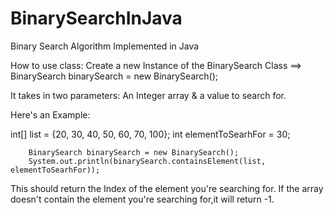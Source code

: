 # BinarySearchInJava
Binary Search Algorithm Implemented in Java

How to use class: 
Create a new Instance of the BinarySearch Class ==> BinarySearch binarySearch = new BinarySearch();

It takes in two parameters: An Integer array & a value to search for.

Here's an Example:

int[] list = {20, 30, 40, 50, 60, 70, 100};
        int elementToSearhFor = 30;

        BinarySearch binarySearch = new BinarySearch();
        System.out.println(binarySearch.containsElement(list, elementToSearhFor));
        
        
This should return the Index of the element you're searching for. If the array doesn't contain the element you're searching for,it will return -1.

        
        
